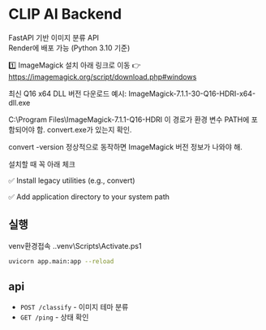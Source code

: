 # CLIP AI Backend

FastAPI 기반 이미지 분류 API  
Render에 배포 가능 (Python 3.10 기준)

1️⃣ ImageMagick 설치
아래 링크로 이동
👉 https://imagemagick.org/script/download.php#windows

최신 Q16 x64 DLL 버전 다운로드
예시: ImageMagick-7.1.1-30-Q16-HDRI-x64-dll.exe

C:\Program Files\ImageMagick-7.1.1-Q16-HDRI
이 경로가 환경 변수 PATH에 포함되어야 함.
convert.exe가 있는지 확인.

convert -version
정상적으로 동작하면 ImageMagick 버전 정보가 나와야 해.

설치할 때 꼭 아래 체크

✅ Install legacy utilities (e.g., convert)

✅ Add application directory to your system path

## 실행

venv환경접속
.\.venv\Scripts\Activate.ps1

```bash
uvicorn app.main:app --reload
```

## api

- `POST /classify` - 이미지 테마 분류
- `GET /ping` - 상태 확인
